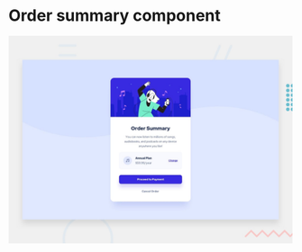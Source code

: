 # Order summary component

![Design preview for the Order summary card coding challenge](./design/desktop-preview.jpg)
